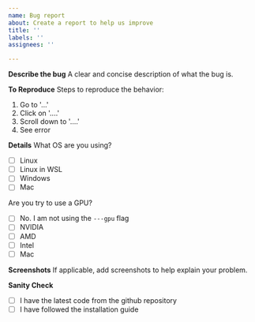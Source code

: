 ```yaml
---
name: Bug report
about: Create a report to help us improve
title: ''
labels: ''
assignees: ''

---
```


**Describe the bug**
A clear and concise description of what the bug is.

**To Reproduce**
Steps to reproduce the behavior:
1. Go to '...'
2. Click on '....'
3. Scroll down to '....'
4. See error

**Details**
What OS are you using?
- [ ] Linux
- [ ] Linux in WSL
- [ ] Windows 
- [ ] Mac

Are you try to use a GPU?
- [ ] No. I am not using the `---gpu` flag
- [ ] NVIDIA
- [ ] AMD
- [ ] Intel
- [ ] Mac

**Screenshots**
If applicable, add screenshots to help explain your problem.

**Sanity Check**
- [ ] I have the latest code from the github repository
- [ ] I have followed the installation guide
